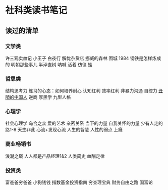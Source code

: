 # 社科类读书笔记

## 读过的清单

### 文学类
许三观卖血记
小王子
白夜行
解忧杂货店
挪威的森林
围城
1984
钢铁是怎样炼成的
明朝那些事儿
半泽直树
呐喊
活着
彷徨
蛙

### 哲思类

结构思考力
练习的心态：如何培养耐心
认知红利
效率红利
非暴力沟通
自控力
[丑陋的中国人](./丑陋的中国人.md)
逆商
厚黑学
九型人格

### 心理学

社会心理学
乌合之众
爱的艺术
亲密关系
当下的力量
自我关怀的力量
少有人走的路1-8
天生非此
心流+发现心流
人生的智慧
人性的弱点
上瘾

### 商业畅销书

浪潮之巅
人人都是产品经理1&2
人类简史
血酬定律

### 投资类

富爸爸穷爸爸
小狗钱钱
指数基金投资指南
穷查理宝典
财务自由之路
国富论

